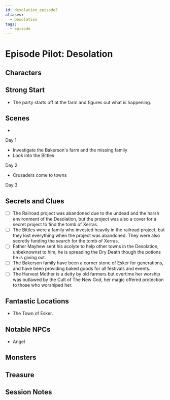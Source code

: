 ```yaml
---
id: desolation_episode3
aliases:
  - Desolation
tags:
  - episode
---
```


# Episode Pilot: Desolation

## Characters

## Strong Start
- The party starts off at the farm and figures out what is happening.
## Scenes

- 

Day 1
- Investigate the Bakerson's farm and the missing family
- Look into the Bittles


Day 2 
- Crusaders come to towns


Day 3
## Secrets and Clues
- [ ] The Railroad project was abandoned due to the undead and the harsh environment of the Desolation, but the project was also a cover for a secret project to find the tomb of Xerras.
- [ ] The Bittles were a family who invested heavily in the railroad project, but they lost everything when the project was abandoned. They were also secretly funding the search for the tomb of Xerras.
- [ ] Father Mayhew sent his acolyte to help other towns in the Desolation, unbeknownst to him, he is spreading the Dry Death though the potions he is giving out.
- [ ] The Bakerson family have been a corner stone of Esker for generations, and have been providing baked goods for all festivals and events.
- [ ] The Harvest Mother is a deity by old farmers but overtime her worship was outlawed by the Cult of The New God, her magic offered protection to those who worshiped her.

## Fantastic Locations
- The Town of Esker.

## Notable NPCs
- Angel



## Monsters


## Treasure


## Session Notes

